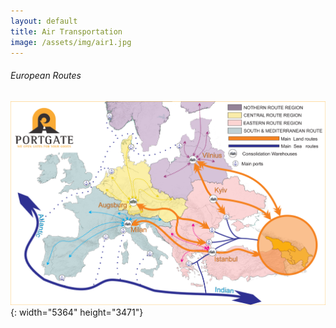 ```yaml
---
layout: default
title: Air Transportation
image: /assets/img/air1.jpg
---
```


###### European Routes

![](/uploads/g12.png){: width="5364" height="3471"}
